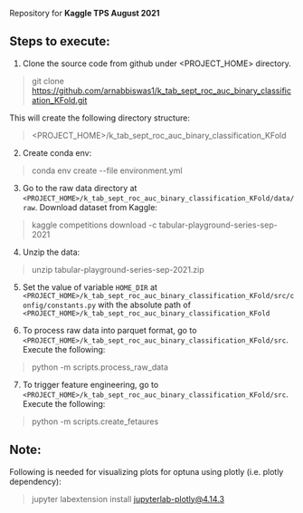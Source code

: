 Repository for **Kaggle TPS August 2021**

## Steps to execute:

1. Clone the source code from github under <PROJECT_HOME> directory.
> git clone https://github.com/arnabbiswas1/k_tab_sept_roc_auc_binary_classification_KFold.git

This will create the following directory structure:
> <PROJECT_HOME>/k_tab_sept_roc_auc_binary_classification_KFold

2. Create conda env:
> conda env create --file environment.yml

3. Go to the raw data directory at `<PROJECT_HOME>/k_tab_sept_roc_auc_binary_classification_KFold/data/raw`. Download dataset from Kaggle:
> kaggle competitions download -c tabular-playground-series-sep-2021

4. Unzip the data:
> unzip tabular-playground-series-sep-2021.zip

5. Set the value of variable `HOME_DIR` at `<PROJECT_HOME>/k_tab_sept_roc_auc_binary_classification_KFold/src/config/constants.py` with the absolute path of `<PROJECT_HOME>/k_tab_sept_roc_auc_binary_classification_KFold`

6. To process raw data into parquet format, go to `<PROJECT_HOME>/k_tab_sept_roc_auc_binary_classification_KFold/src`. Execute the following:
> python -m scripts.process_raw_data

7. To trigger feature engineering, go to `<PROJECT_HOME>/k_tab_sept_roc_auc_binary_classification_KFold/src`. Execute the following:
> python -m scripts.create_fetaures


## Note:

Following is needed for visualizing plots for optuna using plotly (i.e. plotly dependency):

> jupyter labextension install jupyterlab-plotly@4.14.3
